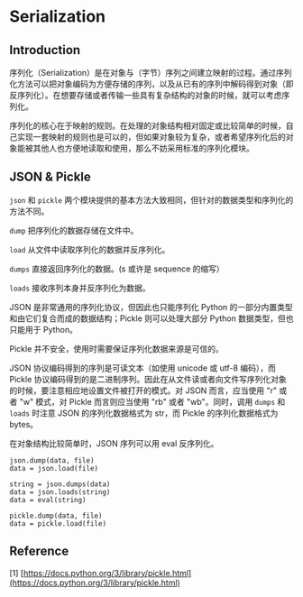 # Serialization

## Introduction

序列化（Serialization）是在对象与（字节）序列之间建立映射的过程。通过序列化方法可以把对象编码为方便存储的序列，以及从已有的序列中解码得到对象（即反序列化）。在想要存储或者传输一些具有复杂结构的对象的时候，就可以考虑序列化。

序列化的核心在于映射的规则。在处理的对象结构相对固定或比较简单的时候，自己实现一套映射的规则也是可以的，但如果对象较为复杂，或者希望序列化后的对象能被其他人也方便地读取和使用，那么不妨采用标准的序列化模块。

## **JSON & Pickle**

`json` 和 `pickle` 两个模块提供的基本方法大致相同，但针对的数据类型和序列化的方法不同。

`dump` 把序列化的数据存储在文件中。

`load` 从文件中读取序列化的数据并反序列化。

`dumps` 直接返回序列化的数据。\(s 或许是 sequence 的缩写）

`loads` 接收序列本身并反序列化为数据。

JSON 是非常通用的序列化协议，但因此也只能序列化 Python 的一部分内置类型和由它们复合而成的数据结构；Pickle 则可以处理大部分 Python 数据类型，但也只能用于 Python。

Pickle 并不安全，使用时需要保证序列化数据来源是可信的。

JSON 协议编码得到的序列是可读文本（如使用 unicode 或 utf-8 编码），而 Pickle 协议编码得到的是二进制序列。因此在从文件读或者向文件写序列化对象的时候，要注意相应地设置文件被打开的模式。对 JSON 而言，应当使用 "r" 或者 "w" 模式，对 Pickle 而言则应当使用 "rb" 或者 "wb"。同时，调用 `dumps` 和 `loads` 时注意 JSON 的序列化数据格式为 str，而 Pickle 的序列化数据格式为 bytes。

在对象结构比较简单时，JSON 序列可以用 eval 反序列化。

```text
json.dump(data, file)
data = json.load(file)

string = json.dumps(data)
data = json.loads(string)
data = eval(string)

pickle.dump(data, file)
data = pickle.load(file)
```

## Reference

\[1\] [https://docs.python.org/3/library/pickle.html](https://docs.python.org/3/library/pickle.html)

